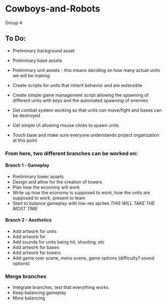 # Cowboys-and-Robots
Group 4


## To Do:

* Preliminary background asset
* Preliminary base assets
* Preliminary unit assets - this means deciding on how many actual units we will be making

* Create scripts for units that inherit behavior and are extensible
* Create simple game management script allowing the spawning of different units with keys and the automated spawning of enemies
* Get combat system working so that units can move/fight and bases can be destroyed

* Get simple UI allowing mouse clicks to spawn units
* Touch base and make sure everyone understands project organization at this point


### From here, two different branches can be worked on:

#### Branch 1 - Gameplay

* Preliminary tower assets
* Design and allow for the creation of towers
* Plan how the economy will work
* Write up how the economy is supposed to work, how the units are supposed to work, present to team
* Start to balance gameplay with low-res sprites *THIS WILL TAKE THE MOST TIME*

#### Branch 2 - Aesthetics

* Add artwork for units
* Add artwork for 
* Add sounds for units being hit, shooting, etc
* Add artwork for bases
* Add artwork for towers
* Add game over scene, menu scene, game options (difficulty? sound options)

### Merge branches

* Integrate branches, test that everything works
* Keep balancing gameplay
* More balancing

